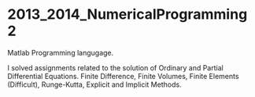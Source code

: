 # 2013_2014_NumericalProgramming2

Matlab Programming langugage.

I solved assignments related to the solution of Ordinary and Partial Differential Equations. Finite Difference, Finite Volumes,
Finite Elements (Difficult), Runge-Kutta, Explicit and Implicit Methods.
